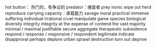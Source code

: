 hot button： 热门的，有争议的
predator：捕食者
prey
ironic
wipe out
herd
reproduce
carrying capacity：承载能力
savage
moral
practical
immense
suffering
individual
irrational
cruel
manipulate
game species
biological diversity
integrity integrity
at the expense of
contend
the vast majority
minimal / maximal
justifiable
secure
aggregate
therapeutic
subsistence
respond / response   / responsive / respondent
legitimate
indicate
disapproval
perhaps
deplore
urban
sprawl
destruction
turn out
deprive
